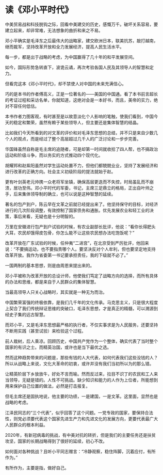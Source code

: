 读《邓小平时代》
====
中美贸易战和科技脱钩之际，回看中美建交的历史，感慨万千。破坏关系容易，要建立起来，却非常难，无法想象的曲折和来之不易。

邓小平确实是毛泽东之后最伟大的战略家，建交欧洲日本，联美抗苏，敲打越南，继而裁军，坚持改革开放和全力发展经济，提高人民生活水平。

每一步，都是出于战略的考虑，为中国赢得了几十年的和平发展空间。

如今，国际形势急转直下，波诡云谲，再次考验各国人民及其领导人的智慧和定力。

但看完这本《邓小平时代》，却不禁使人对中国的未来充满信心。

巧的是本书的作者傅高义，正是一位著名的——美国的中国通。看了本书前言超长的考证过程和采访名单，你就知道，这绝对会是一本好书，而且，美帝的实力，绝对不容任何低估。

本书作者力图客观，有时甚至是以故意淡化个人影响的笔触，使我们看到，中国今天的稳定和繁荣，虽然有赖于某些领导人，但主要还是集体智慧的结晶。

比如我们今天所看到的对文革的评价和对毛泽东思想的总结，并不只是来自少数几个人的观点，而是经过了整个高层超过几千人的广泛讨论和一步步完善。

华国锋虽然自称是毛主席的追随者，可是却第一时间就收拾了四人帮，也不搞政治运动和阶级斗争，而以务实的方式推动四个现代化。

胡耀邦和赵紫阳虽然对学生运动处置不力，但他们都兢兢业业，坚持了发展经济和进行改革的正确方向。社会主义初级阶段的提法就始于赵。

更有叶剑英老元帅携一众老将军坐镇，确保高层更迭而不失控，时局虽乱而不崩溃，居功至伟。邓小平时代的军委，书记，主席三足鼎立的格局，正出自叶帅之手，后来集体领导制的确立，也可以说是这种智慧的延续。

著名的包产到户，陈云早在文革之前就已经提出来了。他坚持保守的目标，对经济进行的几次阶段调整，有效控制了国家债务和通胀。优先发展农业和轻工业的决策，事后来看，无疑也是十分明智的。

万里在安徽进行包产到户试验的时候，有农业副部长批评，他说：“看你长得肥头大耳，农民却饿得皮包骨，你怎么能不让这些农民想办法吃饱饭呢？”

改革开放在广东试验的时候，任仲夷“二进宫”，在北京受到严厉批评，他回来说：“不要搞运动，也不要指责哪个人。要坚决反对个人牟利，但也要坚定地支持改革开放。我作为省委第一书记要承担责任，我的下级就不必了。”

一国两制的基本思想，则是由周恩来提出来的。

邓小平被称为改革开放的总设计师，他使我们笃定了战略方向的选择，而所有具体的办法和思维，都是来自于人民群众的集体智慧。

当最高领导人只关心战略时，其实就是一种无为而治。

中国繁荣富强的终极依靠，是我们几千年的文化传承。马克思主义，只是很大程度上契合了我们传统辩证思维的突破口，毛泽东思想，才是真正的精髓，可以溯源到经史子集的远古智慧。

而邓小平，又是毛泽东思想最严格的执行者，不仅实事求是为人民服务，还要坚持不断用实践（甚至试验）来检验这个过程。

前人栽树，后人乘凉。回顾历史，中国共产党作为一个整体，确实代表了当时整个国家的有识之士。而精英治国，或许也是当下最优之选。

然而这种趋势带来的问题是，那些有钱的人大代表，如何代表我们这些没钱的人？
所以从战略上来说，文化大革命的初衷，或许并没有我们当初所以为的那么错。

让精英阶层下乡放放牛，好处不言而喻。然而反过来，拉目不识丁的农民和工人来当领导，无疑是错的。人性不可挑战。缺少知识和能力的人作为上位者，所能想到用来保护自己位置的做法，必然是打击报复。

但毛主席还是固执地说，他主要的功绩，一是建国，一是文革。这里面，显然也是战略的考虑。

江泽民同志的“三个代表”，似乎回答了这个问题。一党专政的国家，要保持合法性，则党必须要代表这个国家先进生产力和先进文化的发展方向，更要代表最广大人民群众的根本利益。

2020年，有新冠病毒的挑战，有中美对抗的转折，但是我们的主要任务还是扶贫攻坚，国家的长期战略得到了很好的延续，初心不改。

如何面对各种挑战？且听小平同志赠言：“冷静观察，稳住阵脚，沉着应付，有所作为。”

有所作为，主要是指，做好自己。